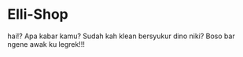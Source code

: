# Elli-Shop
hai!?
Apa kabar kamu?
Sudah kah klean bersyukur dino niki?
Boso bar ngene awak ku legrek!!!
